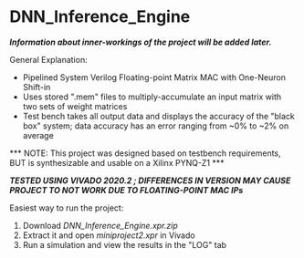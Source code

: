 # DNN_Inference_Engine

___Information about inner-workings of the project will be added later.___

General Explanation:
- Pipelined System Verilog Floating-point Matrix MAC with One-Neuron Shift-in
- Uses stored ".mem" files to multiply-accumulate an input matrix with two sets of weight matrices
- Test bench takes all output data and displays the accuracy of the "black box" system; data accuracy has an error ranging from ~0% to ~2% on average

*** NOTE: This project was designed based on testbench requirements, BUT is synthesizable and usable on a Xilinx PYNQ-Z1 ***

***TESTED USING VIVADO 2020.2 ; DIFFERENCES IN VERSION MAY CAUSE PROJECT TO NOT WORK DUE TO FLOATING-POINT MAC IPs***

Easiest way to run the project:

1. Download *DNN_Inference_Engine.xpr.zip*
2. Extract it and open *miniproject2.xpr* in Vivado
3. Run a simulation and view the results in the "LOG" tab
